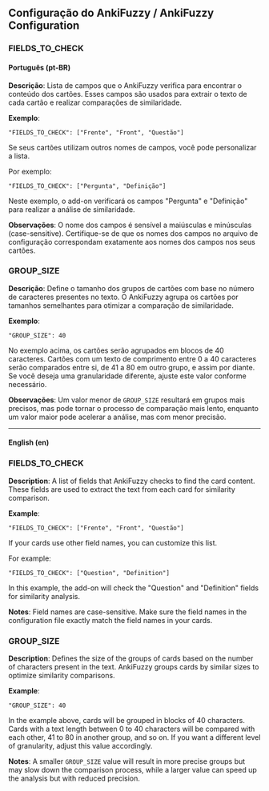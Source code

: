 
## Configuração do AnkiFuzzy / AnkiFuzzy Configuration

### FIELDS_TO_CHECK

#### Português (pt-BR)

**Descrição**: Lista de campos que o AnkiFuzzy verifica para encontrar o conteúdo dos cartões. Esses campos são usados para extrair o texto de cada cartão e realizar comparações de similaridade.

**Exemplo**: 
```
"FIELDS_TO_CHECK": ["Frente", "Front", "Questão"]
```

Se seus cartões utilizam outros nomes de campos, você pode personalizar a lista. 

Por exemplo:
  ```
"FIELDS_TO_CHECK": ["Pergunta", "Definição"]
```

Neste exemplo, o add-on verificará os campos "Pergunta" e "Definição" para realizar a análise de similaridade.

**Observações**: O nome dos campos é sensível a maiúsculas e minúsculas (case-sensitive). Certifique-se de que os nomes dos campos no arquivo de configuração correspondam exatamente aos nomes dos campos nos seus cartões.

### GROUP_SIZE

**Descrição**: Define o tamanho dos grupos de cartões com base no número de caracteres presentes no texto. O AnkiFuzzy agrupa os cartões por tamanhos semelhantes para otimizar a comparação de similaridade.

**Exemplo**:
```
"GROUP_SIZE": 40
```

No exemplo acima, os cartões serão agrupados em blocos de 40 caracteres. Cartões com um texto de comprimento entre 0 a 40 caracteres serão comparados entre si, de 41 a 80 em outro grupo, e assim por diante. Se você deseja uma granularidade diferente, ajuste este valor conforme necessário.

**Observações**: Um valor menor de `GROUP_SIZE` resultará em grupos mais precisos, mas pode tornar o processo de comparação mais lento, enquanto um valor maior pode acelerar a análise, mas com menor precisão.

---

#### English (en)

### FIELDS_TO_CHECK

**Description**: A list of fields that AnkiFuzzy checks to find the card content. These fields are used to extract the text from each card for similarity comparison.

**Example**:
```
"FIELDS_TO_CHECK": ["Frente", "Front", "Questão"]
```

If your cards use other field names, you can customize this list. 

For example:
  ```
"FIELDS_TO_CHECK": ["Question", "Definition"]
```

In this example, the add-on will check the "Question" and "Definition" fields for similarity analysis.

**Notes**: Field names are case-sensitive. Make sure the field names in the configuration file exactly match the field names in your cards.

### GROUP_SIZE

**Description**: Defines the size of the groups of cards based on the number of characters present in the text. AnkiFuzzy groups cards by similar sizes to optimize similarity comparisons.

**Example**:
```
"GROUP_SIZE": 40
```

In the example above, cards will be grouped in blocks of 40 characters. Cards with a text length between 0 to 40 characters will be compared with each other, 41 to 80 in another group, and so on. If you want a different level of granularity, adjust this value accordingly.

**Notes**: A smaller `GROUP_SIZE` value will result in more precise groups but may slow down the comparison process, while a larger value can speed up the analysis but with reduced precision.
